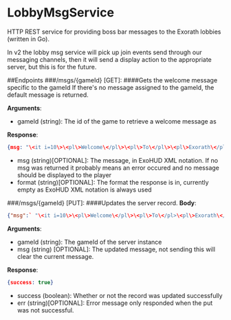 # LobbyMsgService
HTTP REST service for providing boss bar messages to the Exorath lobbies (written in Go).

In v2 the lobby msg service will pick up join events send through our messaging channels, then it will send a display action to the appropriate server, but this is for the future.

##Endpoints
###/msgs/{gameId} [GET]:
####Gets the welcome message specific to the gameId
If there's no message assigned to the gameId, the default message is returned.

**Arguments**:
- gameId (string): The id of the game to retrieve a welcome message as

**Response**: 
```json
{msg: "\<it i=10\>\<pl\>Welcome\</pl\>\<pl\>To\</pl\>\<pl\>Exorath\</pl\>\</it\>"}
```
- msg (string)[OPTIONAL]: The message, in ExoHUD XML notation. If no msg was returned it probably means an error occured and no message should be displayed to the player 
- format (string)[OPTIONAL]: The format the response is in, currently empty as ExoHUD XML notation is always used

###/msgs/{gameId} [PUT]:
####Updates the server record.
**Body**:
```json
{"msg":` "\<it i=10\>\<pl\>Welcome\</pl\>\<pl\>To\</pl>\<pl\>Exorath\</pl\>\</it\>"}
```

**Arguments**:
- gameId (string): The gameId of the server instance
- msg (string) [OPTIONAL]: The updated message, not sending this will clear the current message.

**Response**: 
```json
{success: true}
```
- success (boolean): Whether or not the record was updated successfully 
- err (string)[OPTIONAL]: Error message only responded when the put was not successful.
